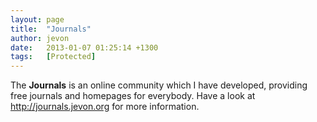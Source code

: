 ```yaml
---
layout: page
title:  "Journals"
author: jevon
date:   2013-01-07 01:25:14 +1300
tags:   [Protected]
---
```


The **Journals** is an online community which I have developed, providing free journals and homepages for everybody. Have a look at http://journals.jevon.org for more information.
